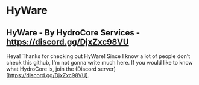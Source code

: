 # HyWare
HyWare - By HydroCore Services - https://discord.gg/DjxZxc98VU
-----------------------
Heya! Thanks for checking out HyWare!
Since I know a lot of people don't check
this github, I'm not gonna write much here.
If you would like to know what HydroCore is,
join the (Discord server)[https://discord.gg/DjxZxc98VU].

